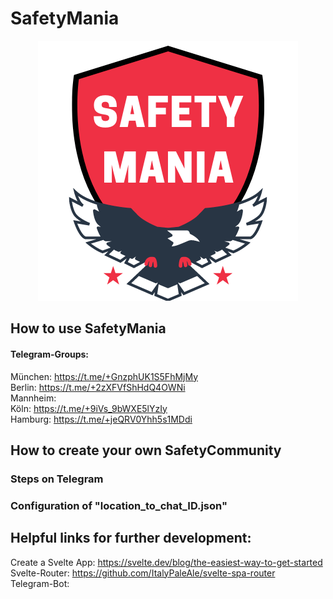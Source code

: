 # SafetyMania
<p align="center">
  <img src="/SAFETYMANIA.png" alt="SafetyMania - Logo"/>
</p>

## How to use SafetyMania

#### Telegram-Groups:

München: https://t.me/+GnzphUK1S5FhMjMy <br>
Berlin: https://t.me/+2zXFVfShHdQ4OWNi <br>
Mannheim: <br>
Köln: https://t.me/+9iVs_9bWXE5lYzIy <br>
Hamburg: https://t.me/+jeQRV0Yhh5s1MDdi <br>

## How to create your own SafetyCommunity

### Steps on Telegram

### Configuration of "location_to_chat_ID.json"


## Helpful links for further development:
Create a Svelte App: https://svelte.dev/blog/the-easiest-way-to-get-started <br>
Svelte-Router: https://github.com/ItalyPaleAle/svelte-spa-router <br>
Telegram-Bot: <br>

